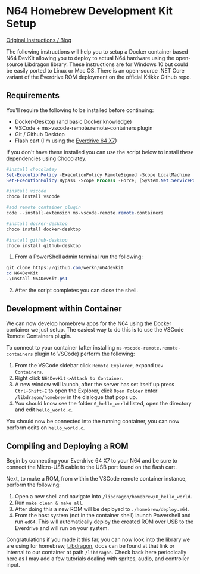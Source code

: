 # N64 Homebrew Development Kit Setup

[Original Instructions / Blog](https://werkncode.io)

The following instructions will help you to setup a Docker container based N64 DevKit allowing you to deploy to actual N64 hardware using the open-source Libdragon library.  These instructions are for Windows 10 but could be easily ported to Linux or Mac OS.  There is an open-source .NET Core variant of the Everdrive ROM deployment on the official Krikkz Github repo.

## Requirements

You'll require the following to be installed before continuing:
 - Docker-Desktop (and basic Docker knowledge)
 - VSCode + ms-vscode-remote.remote-containers plugin
 - Git / Github Desktop
 - Flash cart (I'm using the [Everdrive 64 X7](https://krikzz.com/store/home/55-everdrive-64-x7.html))

If you don't have these installed you can use the script below to install these dependencies using Chocolatey.

```powershell
#install chocolatey
Set-ExecutionPolicy -ExecutionPolicy RemoteSigned -Scope LocalMachine
Set-ExecutionPolicy Bypass -Scope Process -Force; [System.Net.ServicePointManager]::SecurityProtocol = [System.Net.ServicePointManager]::SecurityProtocol -bor 3072; iex ((New-Object System.Net.WebClient).DownloadString('https://chocolatey.org/install.ps1'))

#install vscode
choco install vscode

#add remote container plugin
code --install-extension ms-vscode-remote.remote-containers

#install docker-desktop
choco install docker-desktop

#install github-desktop
choco install github-desktop
```

1.  From a PowerShell admin terminal run the following: 

```powershell
git clone https://github.com/werkn/n64devkit
cd N64DevKit
.\Install-N64DevKit.ps1  
```
2.  After the script completes you can close the shell.

## Development within Container

We can now develop homebrew apps for the N64 using the Docker container we just setup.  The easiest way to do this is to use the VSCode Remote Containers plugin.

To connect to your container (after installing `ms-vscode-remote.remote-containers` plugin to VSCode) perform the following:

1.  From the VSCode sidebar click `Remote Explorer`, expand `Dev Containers`.
2.  Right click `N64DevKit->Attach to Container`.
3.  A new window will launch, after the server has set itself up press `Ctrl+Shift+E` to open the Explorer, click `Open Folder` enter `/libdragon/homebrew` in the dialogue that pops up.
4.  You should know see the folder `0_hello_world` listed, open the directory and edit `hello_world.c`.

You should now be connected into the running container, you can now perform edits on `hello_world.c`.

## Compiling and Deploying a ROM

Begin by connecting your Everdrive 64 X7 to your N64 and be sure to connect the Micro-USB cable to the USB port found on the flash cart.

Next, to make a ROM, from within the VSCode remote container instance, perform the following:

1.  Open a new shell and navigate into `/libdragon/homebrew/0_hello_world`.
2.  Run `make clean & make all`.
3.  After doing this a new ROM will be deployed to `./homebrew/deploy.z64`.
4.  From the host system (not in the container shell) launch Powershell and run `ed64`.  This will automatically deploy the created ROM over USB to the Everdrive and will run on your system.

Congratulations if you made it this far, you can now look into the library we are using for homebrew, [Libdragon](https://github.com/DragonMinded/libdragon), docs can be found at that link or internal to our container at path `/libdragon`.  Check back here periodically here as I may add a few tutorials dealing with sprites, audio, and controller input.





